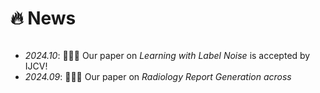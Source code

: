 # 🔥 News
<div style="max-height: 66px; overflow-y: auto;">

- *2024.10*: 🎉🎉🎉 Our paper on *Learning with Label Noise* is accepted by IJCV!
- *2024.09*: 🎉🎉🎉 Our paper on *Radiology Report Generation across Anatomical Regions* is accepted by ACCV 2024 (Oral)!
- *2024.09*: 🎉🎉🎉 I am very privileged to be selected as one of World's Top 2% Scientists 2024 in [Standford and Elsevier's report](https://elsevier.digitalcommonsdata.com/datasets/btchxktzyw/7)!
- *2024.08*: 🎉🎉🎉 Our paper on *Multi-modal Multi-label Skin Lesion Classification* is accepted by WACV 2024!
- *2024.08*: 🎉🎉🎉 Our MICCAI 2023 extension paper -- *MedIM* is accepted by Medical Image Analysis!
- *2024.07*: 🎉🎉🎉 Our ECCV 2022 extension paper -- *UniMiSS+* is accepted by IEEE-TPAMI!
- *2024.07*: 🎉🎉🎉 Our *TransUNet* paper is accepted by Medical Image Analysis!
- *2024.07*: 🎉🎉🎉 Our paper on *Semi-supervised Medical Image Segmentation* is accepted by IEEE-TMI!
- *2024.06*: 🎉🎉🎉 Four papers are accepted by MICCAI 2024! (Three of them are early accepted)
- *2024.05*: We are organizing the ACM MM 2024 challenge on [Multi-rater Medical Image Segmentation for Radiotherapy Planning](https://mmis2024.com/)
- *2024.04*: We are organizing the MICCAI 2024 challenge on [Multi-class Brain Hemorrhage Segmentation in Non-contrast CT](https://mbh-seg.com/)
- *2024.04*: 🎉🎉🎉 I am very pleased to receive the CVPR DEI Grant to attend CVPR 2024.
- *2024.03*: 🎉🎉🎉 I will serve as an Area Chair at MICCAI 2024!
- *2024.02*: 🎉🎉🎉 Four papers on *medical vision-language learning, continual self-supervised learning, and DNN Interpretation* are accepted by CVPR 2024!
- *2023.12*: 🎉🎉🎉 Privileged to obtain the CSIG Doctoral Dissertation Award (only 10 scholars selected from China)! Thanks to all my mentors!
- *2023.12*: 🎉🎉🎉 Our paper on *Multi-Annotator Medical Image Segmentation* is accepted by Medical Image Analysis!
- *2023.11*: 🎉🎉🎉 Our paper on *Hybrid Medical Image Pre-training* is accepted by Medical Image Analysis!
- *2023.10*: 🎉🎉🎉 I am very privileged to be selected as one of World's Top 2% Scientists 2023 in [Standford and Elsevier's report](https://elsevier.digitalcommonsdata.com/datasets/btchxktzyw/6)!
- *2023.08*: 🎉🎉🎉 Our CVPR 2021 extension paper -- *TransDoDNet* is accepted by IEEE-TPAMI
- *2023.06*: 🎉🎉🎉 Six papers are accepted by MICCAI 2023! (Three of them are early accepted)
</div>
